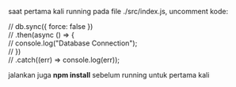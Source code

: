 saat pertama kali running pada file ./src/index.js, uncomment kode:

// db.sync({ force: false }) <br />
//     .then(async () => { <br />
//         console.log("Database Connection"); <br />
//     }) <br />
//     .catch((err) => console.log(err));

jalankan juga <strong>npm install</strong> sebelum running untuk pertama kali
